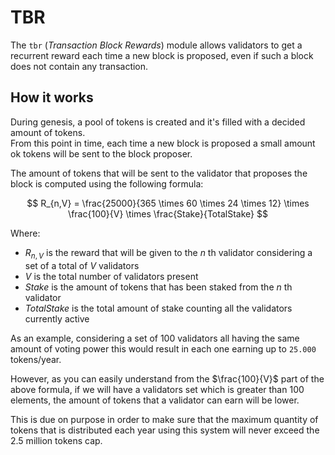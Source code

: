 # TBR
The `tbr` (*Transaction Block Rewards*) module allows validators to get a recurrent reward each 
time a new block is proposed, even if such a block does not contain any transaction.  


## How it works
During genesis, a pool of tokens is created and it's filled with a decided amount of tokens.  
From this point in time, each time a new block is proposed a small amount ok tokens will be sent to the block proposer.

The amount of tokens that will be sent to the validator that proposes the block is computed using the following formula:

$$ R_{n,V} = \frac{25000}{365 \times 60 \times 24 \times 12} \times \frac{100}{V} \times \frac{Stake}{TotalStake} $$

Where: 
- $R_{n,V}$ is the reward that will be given to the $n$ th validator considering a set of a total of $V$ validators
- $V$ is the total number of validators present
- $Stake$ is the amount of tokens that has been staked from the $n$ th validator
- $TotalStake$ is the total amount of stake counting all the validators currently active

As an example, considering a set of 100 validators all having the same amount of voting power this would result 
in each one earning up to `25.000` tokens/year. 

However, as you can easily understand from the $\frac{100}{V}$ part of the above formula, if we will have a
validators set which is greater than 100 elements, the amount of tokens that a validator can earn will be lower.  

This is due on purpose in order to make sure that the maximum quantity of tokens that is distributed each year using 
this system will never exceed the 2.5 million tokens cap.
